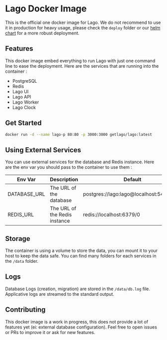 # Lago Docker Image

This is the official one docker image for Lago.
We do not recommend to use it in production for heavy usage, please check the `deploy` folder
or our [helm chart](https://github.com/getlago/lago-helm-charts) for a more robust deployment.

## Features

This docker image embed everything to run Lago with just one command line to ease the deployment.
Here are the services that are running into the container :
- PostgreSQL
- Redis
- Lago UI
- Lago API
- Lago Worker
- Lago Clock

## Get Started

```bash
docker run -d --name lago-p 80:80 -p 3000:3000 getlago/lago:latest
```

## Using External Services

You can use external services for the database and Redis instance.
Here are the env var you should pass to the container to use them :

| Env Var | Description | Default |
|---------|-------------|---------|
| DATABASE_URL | The URL of the database | postgres://lago:lago@localhost:5432/lago |
| REDIS_URL | The URL of the Redis instance | redis://localhost:6379/0 |


## Storage

The container is using a volume to store the data, you can mount it to your host to keep the data safe.
You can find many folders for each services in the `/data` folder.

## Logs

Database Logs (creation, migration) are stored in the `/data/db.log` file.
Applicative logs are streamed to the standard output.

## Contributing

This docker image is a work in progress, this does not provide a lot of features yet (ei: external database configuration).
Feel free to open issues or PRs to improve it or ask for new features.
